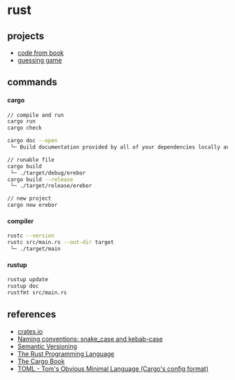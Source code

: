 # rust

## projects

* [code from book](https://github.com/km3ll/rust/tree/project/code-from-book)
* [guessing game](https://github.com/km3ll/rust/tree/project/guessing-game)

## commands

#### cargo

```bash
// compile and run
cargo run
cargo check

cargo doc --open 
 └─ Build documentation provided by all of your dependencies locally and open it in your browser

// runable file
cargo build
 └─ ./target/debug/erebor
cargo build --release
 └─ ./target/release/erebor

// new project
cargo new erebor
```

#### compiler

```bash
rustc --version
rustc src/main.rs --out-dir target
 └─ ./target/main
```

#### rustup

```bash
rustup update
rustup doc
rustfmt src/main.rs
```

## references

- [crates.io](https://crates.io/)
- [Naming conventions: snake_case and kebab-case](https://www.theserverside.com/definition/Snake-case)
- [Semantic Versioning](https://semver.org/)
- [The Rust Programming Language](https://doc.rust-lang.org/book/title-page.html)
- [The Cargo Book](https://doc.rust-lang.org/cargo/index.html)
- [TOML - Tom's Obvious Minimal Language (Cargo's config format)](https://toml.io/en/)